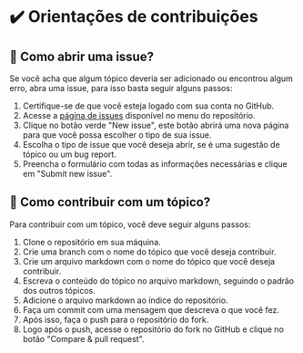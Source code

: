 # ✔️ Orientações de contribuições

## 🤔 Como abrir uma issue?

Se você acha que algum tópico deveria ser adicionado ou encontrou algum erro, abra uma issue, para isso basta seguir alguns passos:

1. Certifique-se de que você esteja logado com sua conta no GitHub.
2. Acesse a [página de issues](https://github.com/falcao-g/treinamento-obi/issues) disponível no menu do repositório.
3. Clique no botão verde "New issue", este botão abrirá uma nova página para que você possa escolher o tipo de sua issue.
4. Escolha o tipo de issue que você deseja abrir, se é uma sugestão de tópico ou um bug report.
5. Preencha o formulário com todas as informações necessárias e clique em "Submit new issue".

## 🤝 Como contribuir com um tópico?

Para contribuir com um tópico, você deve seguir alguns passos:

1. Clone o repositório em sua máquina.
2. Crie uma branch com o nome do tópico que você deseja contribuir.
3. Crie um arquivo markdown com o nome do tópico que você deseja contribuir.
4. Escreva o conteúdo do tópico no arquivo markdown, seguindo o padrão dos outros tópicos.
5. Adicione o arquivo markdown ao índice do repositório.
6. Faça um commit com uma mensagem que descreva o que você fez.
7. Após isso, faça o push para o repositório do fork.
8. Logo após o push, acesse o repositório do fork no GitHub e clique no botão "Compare & pull request".
